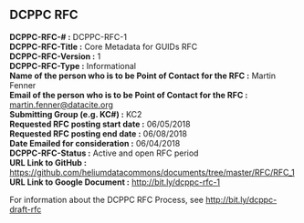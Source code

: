 ## DCPPC RFC 


**DCPPC-RFC-# :** DCPPC-RFC-1   
**DCPPC-RFC-Title :** Core Metadata for GUIDs RFC  
**DCPPC-RFC-Version :** 1  
**DCPPC-RFC-Type :** Informational  
**Name of the person who is to be Point of Contact for the RFC :** Martin Fenner  
**Email of the person who is to be Point of Contact for the RFC :** martin.fenner@datacite.org  
**Submitting Group (e.g. KC#) :** KC2  
**Requested RFC posting start date :** 06/05/2018  
**Requested RFC posting end date :** 06/08/2018  
**Date Emailed for consideration :** 06/04/2018  
**DCPPC-RFC-Status :** Active and open RFC period  
**URL Link to GitHub :** https://github.com/heliumdatacommons/documents/tree/master/RFC/RFC_1  
**URL Link to Google Document :** http://bit.ly/dcppc-rfc-1  
  
For information about the DCPPC RFC Process, see http://bit.ly/dcppc-draft-rfc  
